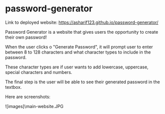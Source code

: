 # password-generator

Link to deployed website: https://asharif123.github.io/password-generator/

Password Generator is a website that gives users the opportunity to create their own password!

When the user clicks o "Generate Password", it will prompt user to enter between 8 to 128 characters and what character types to include in the password.

These character types are if user wants to add lowercase, uppercase, special characters and numbers.

The final step is the user will be able to see their generated password in the textbox.

Here are screenshots:

![images]\main-website.JPG

